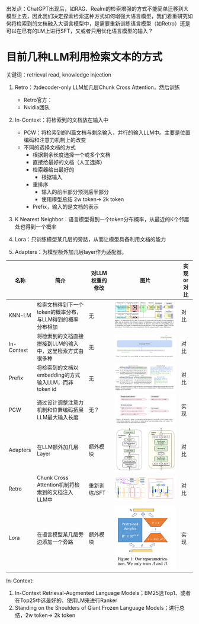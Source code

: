 出发点：ChatGPT出现后，如RAG、Realm的检索增强的方式不能简单迁移到大模型上去，因此我们决定探索检索这种方式如何增强大语言模型，我们着重研究如何将检索到的文档融入大语言模型中，是需要重新训练语言模型（如Retro）还是可以在已有的LM上进行SFT，又或者只用优化语言模型的输入？

# 目前几种LLM利用检索文本的方式
关键词：retrieval read, knowledge injection

1. Retro：为decoder-only LLM加几层Chunk Cross Attention，然后训练
    - Retro官方：
    - Nvidia团队

2. In-Context：将检索到的文档放在输入中
    - PCW：将检索到的N篇文档与剩余输入，并行的输入LLM中。主要是位置编码和注意力机制上的改变
    - 不同的选择文档的方式
        - 根据剩余长度选择一个或多个文档
        - 直接给最好的文档（人工选择）
        - 检索器给出最好的
            - 根据输入
        - 重排序
            - 输入的前半部分预测后半部分
            - 使用模型总结 2w token-> 2k token
        - Prefix，输入的是文档的表示

3. K Nearest Neighbor：语言模型得到一个token分布概率，从最近的K个邻居处也得到一个概率

4. Lora：只训练模型某几层的旁路，从而让模型具备利用文档的能力

5. Adapters：为模型额外加几层layer作为适配器。

|  名称     | 简介 |   对LLM权重的修改     |    图片    |  实现 or 对比
|-|-|-|-|-|
| KNN-LM     |检索文档得到下一个token的概率分布，与LLM得到的概率分布相加 | 无  | ![](figures/2023-05-05-20-10-29.png)| 对比
| In-Context|将检索到的文档直接拼接到LLM的输入中，这里检索方式由很多种 | 无  | ![](figures/2023-05-05-22-59-35.png) |对比
| Prefix    | 将检索到的文档以embedding的方式输入LLM，而非token id |无|![](figures/2023-04-28-22-47-19.png) | 对比
| PCW       | 通过设计调整注意力机制和位置编码拓展LLM最大输入长度|无？ |![](figures/2023-05-02-19-34-14.png) |实现
| Adapters  | 在LLM额外加几层Layer|额外模块     | ![](figures/2023-05-06-00-46-20.png) | 对比
| Retro     | Chunk Cross Attention机制将检索到的文档注入LLM中|重新训练/SFT |![](figures/2023-05-04-23-56-51.png)| 对比
| Lora      | 在语言模型某几层旁边添加一个旁路 |额外模块 |![](figures/2023-04-28-21-14-58.png)|实现

In-Context:
1. In-Context Retrieval-Augmented Language Models；BM25选Top1、或者在Top25中选最好的、使用LM来进行Ranker
2. Standing on the Shoulders of Giant Frozen Language Models；进行总结，2w token-> 2k token

